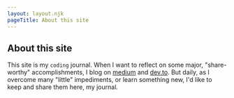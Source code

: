 ```yaml
---
layout: layout.njk
pageTitle: About this site
---
```


<article class="article">
  <h1 class="article-title">About this site</h1>
</article>

This site is my `coding` journal. When I want to reflect on some major, "share-worthy" accomplishments, I blog on [medium](https://medium.com/@kevinle) and [dev.to](https://dev.to/codeprototype). But daily, as I overcome many "little" impediments, or learn something new, I'd like to keep and share them here, my journal.

